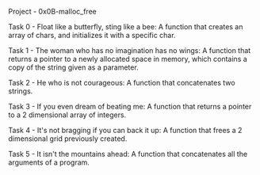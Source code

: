 Project - 0x0B-malloc_free

Task 0 - Float like a butterfly, sting like a bee: A function that creates an array of chars, and initializes it with a specific char.

Task 1 - The woman who has no imagination has no wings: A function that returns a pointer to a newly allocated space in memory, which contains a copy of the string given as a parameter.

Task 2 - He who is not courageous: A function that concatenates two strings.

Task 3 - If you even dream of beating me: A function that returns a pointer to a 2 dimensional array of integers.

Task 4 - It's not bragging if you can back it up: A function that frees a 2 dimensional grid previously created.

Task 5 - It isn't the mountains ahead: A function that concatenates all the arguments of a program.
